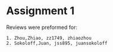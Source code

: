#  Assignment 1

Reviews were preformed for:

    1. Zhou,Zhiao, zz1749, zhiaozhou
    2. Sokoloff,Juan, jss895, juansokoloff

